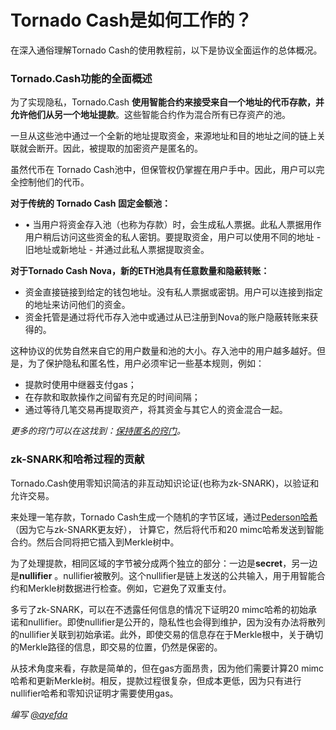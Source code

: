 # Tornado Cash是如何工作的？

在深入通俗理解Tornado Cash的使用教程前，以下是协议全面运作的总体概况。

### Tornado.Cash功能的全面概述

为了实现隐私，Tornado.Cash **使用智能合约来接受来自一个地址的代币存款，并允许他们从另一个地址提款**。这些智能合约作为混合所有已存资产的池。

一旦从这些池中通过一个全新的地址提取资金，来源地址和目的地址之间的链上关联就会断开。因此，被提取的加密资产是匿名的。

虽然代币在 Tornado Cash池中，但保管权仍掌握在用户手中。因此，用户可以完全控制他们的代币。

**对于传统的 Tornado Cash 固定金额池：**

* • 当用户将资金存入池（也称为存款）时，会生成私人票据。此私人票据用作用户稍后访问这些资金的私人密钥。要提取资金，用户可以使用不同的地址 - 旧地址或新地址 - 并通过此私人票据提取资金。

**对于Tornado Cash Nova，新的ETH池具有任意数量和隐蔽转账：**

* 资金直接链接到给定的钱包地址。没有私人票据或密钥。用户可以连接到指定的地址来访问他们的资金。
* 资金托管是通过将代币存入池中或通过从已注册到Nova的账户隐蔽转账来获得的。

这种协议的优势自然来自它的用户数量和池的大小。存入池中的用户越多越好。但是，为了保护隐私和匿名性，用户必须牢记一些基本规则，例如：

* 提款时使用中继器支付gas；
* 在存款和取款操作之间留有充足的时间间隔；
* 通过等待几笔交易再提取资产，将其资金与其它人的资金混合一起。

_更多的窍门可以在这找到：_[_保持匿名的窍门_](tips-to-remain-anonymous.md)_。_

### zk-SNARK和哈希过程的贡献

Tornado.Cash使用零知识简洁的非互动知识论证(也称为zk-SNARK)，以验证和允许交易。

来处理一笔存款，Tornado Cash生成一个随机的字节区域，通过[Pederson哈希](https://iden3-docs.readthedocs.io/en/latest/iden3\_repos/research/publications/zkproof-standards-workshop-2/pedersen-hash/pedersen.html) （因为它与zk-SNARK更友好）， 计算它，然后将代币和20 mimc哈希发送到智能合约。然后合同将把它插入到Merkle树中。

为了处理提款，相同区域的字节被分成两个独立的部分：一边是**secret**，另一边是**nullifier** 。nullifier被散列。这个nullifier是链上发送的公共输入，用于用智能合约和Merkle树数据进行检查。例如，它避免了双重支付。

多亏了zk-SNARK，可以在不透露任何信息的情况下证明20 mimc哈希的初始承诺和nullifier。即使nullifier是公开的，隐私性也会得到维护，因为没有办法将散列的nullifier关联到初始承诺。此外，即使交易的信息存在于Merkle根中，关于确切的Merkle路径的信息，即交易的位置，仍然是保密的。

从技术角度来看，存款是简单的，但在gas方面昂贵，因为他们需要计算20 mimc哈希和更新Merkle树。相反，提款过程很复杂，但成本更低，因为只有进行nullifier哈希和零知识证明才需要使用gas。

_编写_ [_@ayefda_](https://torn.community/u/ayefda)

